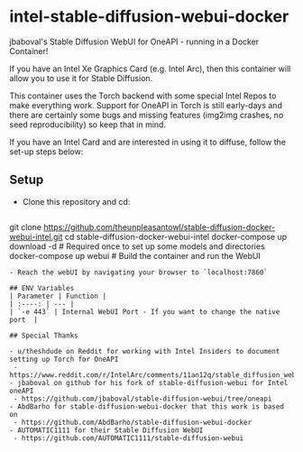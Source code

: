 # intel-stable-diffusion-webui-docker

jbaboval's Stable Diffusion WebUI for OneAPI - running in a Docker Container!

If you have an Intel Xe Graphics Card (e.g. Intel Arc), then this container
will allow you to use it for Stable Diffusion.

This container uses the Torch backend with some special Intel Repos to make
everything work. Support for OneAPI in Torch is still early-days and there are
certainly some bugs and missing features (img2img crashes, no seed
reproducibility) so keep that in mind.

If you have an Intel Card and are interested in using it to diffuse, follow the
set-up steps below:

## Setup
- Clone this repository and cd:

  ```
 git clone https://github.com/theunpleasantowl/stable-diffusion-docker-webui-intel.git
 cd stable-diffusion-docker-webui-intel
 docker-compose up download -d      # Required once to set up some models and directories
 docker-compose up webui            # Build the container and run the WebUI
 ```
- Reach the webUI by navigating your browser to `localhost:7860`

## ENV Variables
| Parameter | Function |
| :----: | --- |
| `-e 443` | Internal WebUI Port - If you want to change the native port  |

## Special Thanks

- u/theshdude on Reddit for working with Intel Insiders to document setting up Torch for OneAPI
  - https://www.reddit.com/r/IntelArc/comments/11an12q/stable_diffusion_web_ui_for_intel_arc/
- jbaboval on github for his fork of stable-diffusion-webui for Intel oneAPI
  - https://github.com/jbaboval/stable-diffusion-webui/tree/oneapi
- AbdBarho for stable-diffusion-webui-docker that this work is based on
  - https://github.com/AbdBarho/stable-diffusion-webui-docker
- AUTOMATIC1111 for their Stable Diffusion WebUI
  - https://github.com/AUTOMATIC1111/stable-diffusion-webui
